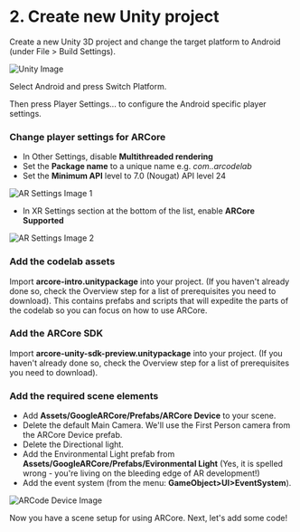 # 2. Create new Unity project

Create a new Unity 3D project and change the target platform to Android (under File > Build Settings).

![Unity Image](https://codelabs.developers.google.com/codelabs/arcore-intro/img/57d6e085728f079d.png)

Select Android and press Switch Platform.

Then press Player Settings... to configure the Android specific player settings.

### Change player settings for ARCore

*   In Other Settings, disable **Multithreaded rendering**
*   Set the **Package name** to a unique name e.g. _com.<yourname>.arcodelab_
*   Set the **Minimum API** level to 7.0 (Nougat) API level 24

  ![AR Settings Image 1](https://codelabs.developers.google.com/codelabs/arcore-intro/img/6238b2e5c93ab2b8.png)

*   In XR Settings section at the bottom of the list, enable **ARCore Supported**

  ![AR Settings Image 2](https://codelabs.developers.google.com/codelabs/arcore-intro/img/3f638b17ab131d44.png)

### Add the codelab assets

Import **arcore-intro.unitypackage** into your project. (If you haven't already done so, check the Overview step for a list of prerequisites you need to download). This contains prefabs and scripts that will expedite the parts of the codelab so you can focus on how to use ARCore.

### Add the ARCore SDK

Import **arcore-unity-sdk-preview.unitypackage** into your project. (If you haven't already done so, check the Overview step for a list of prerequisites you need to download).

### Add the required scene elements

*   Add **Assets/GoogleARCore/Prefabs/ARCore Device** to your scene.
*   Delete the default Main Camera. We'll use the First Person camera from the ARCore Device prefab.
*   Delete the Directional light.
*   Add the Environmental Light prefab from **Assets/GoogleARCore/Prefabs/Evironmental Light** (Yes, it is spelled wrong - you're living on the bleeding edge of AR development!)
*   Add the event system (from the menu: **GameObject>UI>EventSystem**).

![ARCode Device Image](https://codelabs.developers.google.com/codelabs/arcore-intro/img/3edffa0533ee123a.png)

Now you have a scene setup for using ARCore. Next, let's add some code!